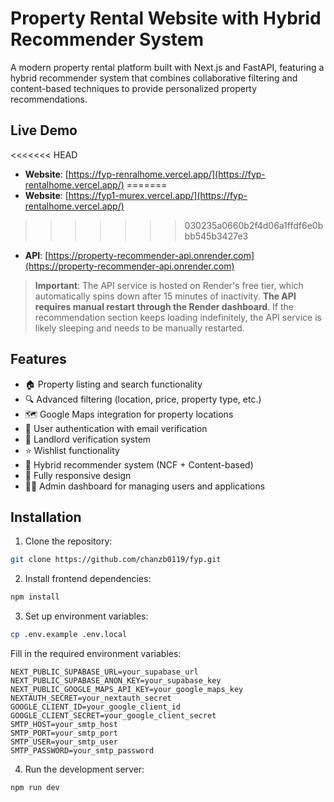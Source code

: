 # Property Rental Website with Hybrid Recommender System

A modern property rental platform built with Next.js and FastAPI, featuring a hybrid recommender system that combines collaborative filtering and content-based techniques to provide personalized property recommendations.

## Live Demo

<<<<<<< HEAD
- **Website**: [https://fyp-renralhome.vercel.app/](https://fyp-rentalhome.vercel.app/)
=======
- **Website**: [https://fyp1-murex.vercel.app/](https://fyp-rentalhome.vercel.app/)
>>>>>>> 030235a0660b2f4d06a1ffdf6e0bbb545b3427e3
- **API**: [https://property-recommender-api.onrender.com](https://property-recommender-api.onrender.com)

> **Important**: The API service is hosted on Render's free tier, which automatically spins down after 15 minutes of inactivity. **The API requires manual restart through the Render dashboard**. If the recommendation section keeps loading indefinitely, the API service is likely sleeping and needs to be manually restarted.

## Features

- 🏠 Property listing and search functionality
- 🔍 Advanced filtering (location, price, property type, etc.)
- 🗺️ Google Maps integration for property locations
- 👤 User authentication with email verification
- 💼 Landlord verification system
- ⭐ Wishlist functionality
- 🤖 Hybrid recommender system (NCF + Content-based)
- 📱 Fully responsive design
- 👨‍💼 Admin dashboard for managing users and applications

## Installation

1. Clone the repository:
```bash
git clone https://github.com/chanzb0119/fyp.git
```

2. Install frontend dependencies:
```bash
npm install
```

3. Set up environment variables:
```bash
cp .env.example .env.local
```

Fill in the required environment variables:
```
NEXT_PUBLIC_SUPABASE_URL=your_supabase_url
NEXT_PUBLIC_SUPABASE_ANON_KEY=your_supabase_key
NEXT_PUBLIC_GOOGLE_MAPS_API_KEY=your_google_maps_key
NEXTAUTH_SECRET=your_nextauth_secret
GOOGLE_CLIENT_ID=your_google_client_id
GOOGLE_CLIENT_SECRET=your_google_client_secret
SMTP_HOST=your_smtp_host
SMTP_PORT=your_smtp_port
SMTP_USER=your_smtp_user
SMTP_PASSWORD=your_smtp_password
```

4. Run the development server:
```bash
npm run dev
```
